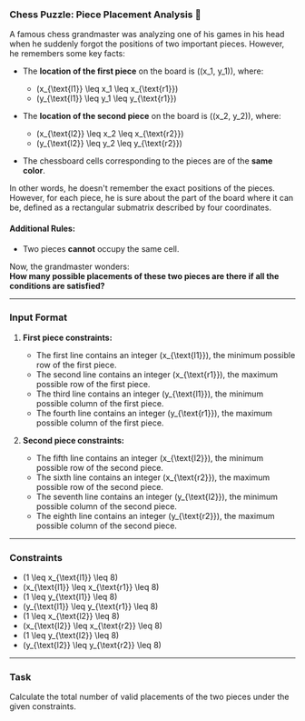 

### Chess Puzzle: Piece Placement Analysis 🧩  

A famous chess grandmaster was analyzing one of his games in his head when he suddenly forgot the positions of two important pieces. However, he remembers some key facts:  

- The **location of the first piece** on the board is \((x_1, y_1)\), where:
  - \(x_{\text{l1}} \leq x_1 \leq x_{\text{r1}}\)
  - \(y_{\text{l1}} \leq y_1 \leq y_{\text{r1}}\)  

- The **location of the second piece** on the board is \((x_2, y_2)\), where:
  - \(x_{\text{l2}} \leq x_2 \leq x_{\text{r2}}\)
  - \(y_{\text{l2}} \leq y_2 \leq y_{\text{r2}}\)  

- The chessboard cells corresponding to the pieces are of the **same color**.  

In other words, he doesn't remember the exact positions of the pieces. However, for each piece, he is sure about the part of the board where it can be, defined as a rectangular submatrix described by four coordinates.  

#### Additional Rules:  
- Two pieces **cannot** occupy the same cell.  

Now, the grandmaster wonders:  
**How many possible placements of these two pieces are there if all the conditions are satisfied?**  

---

### Input Format  

1. **First piece constraints:**  
   - The first line contains an integer \(x_{\text{l1}}\), the minimum possible row of the first piece.  
   - The second line contains an integer \(x_{\text{r1}}\), the maximum possible row of the first piece.  
   - The third line contains an integer \(y_{\text{l1}}\), the minimum possible column of the first piece.  
   - The fourth line contains an integer \(y_{\text{r1}}\), the maximum possible column of the first piece.  

2. **Second piece constraints:**  
   - The fifth line contains an integer \(x_{\text{l2}}\), the minimum possible row of the second piece.  
   - The sixth line contains an integer \(x_{\text{r2}}\), the maximum possible row of the second piece.  
   - The seventh line contains an integer \(y_{\text{l2}}\), the minimum possible column of the second piece.  
   - The eighth line contains an integer \(y_{\text{r2}}\), the maximum possible column of the second piece.  

---

### Constraints  

- \(1 \leq x_{\text{l1}} \leq 8\)  
- \(x_{\text{l1}} \leq x_{\text{r1}} \leq 8\)  
- \(1 \leq y_{\text{l1}} \leq 8\)  
- \(y_{\text{l1}} \leq y_{\text{r1}} \leq 8\)  
- \(1 \leq x_{\text{l2}} \leq 8\)  
- \(x_{\text{l2}} \leq x_{\text{r2}} \leq 8\)  
- \(1 \leq y_{\text{l2}} \leq 8\)  
- \(y_{\text{l2}} \leq y_{\text{r2}} \leq 8\)  

---

### Task  

Calculate the total number of valid placements of the two pieces under the given constraints.  


